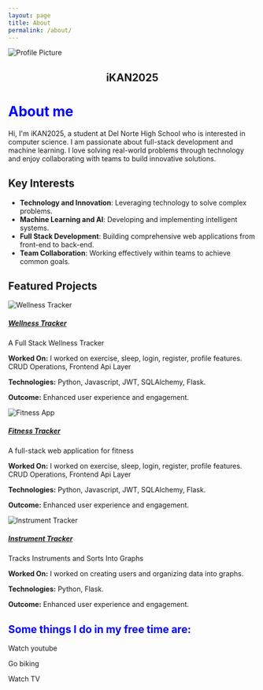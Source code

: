 ```yaml
---
layout: page
title: About
permalink: /about/
---
```



<img src="https://github.com/iKAN2025.png" class="profile-pic mt-4" alt="Profile Picture" style="display: block; margin: 0 auto;">

<div style="text-align: center;">
  <h2>iKAN2025</h2>
</div>

<h1 style="color:blue;">About me</h1>
Hi, I'm iKAN2025, a student at Del Norte High School who is interested in computer science. I am passionate about full-stack development and machine learning. I love solving real-world problems through technology and enjoy collaborating with teams to build innovative solutions. 



## Key Interests
- **Technology and Innovation**: Leveraging technology to solve complex problems.
- **Machine Learning and AI**: Developing and implementing intelligent systems.
- **Full Stack Development**: Building comprehensive web applications from front-end to back-end.
- **Team Collaboration**: Working effectively within teams to achieve common goals.

## Featured Projects
<div class="card-group">
    <div class="card">
        <img class="card-img-top" src="{{ site.baseurl }}/images/wellness.png" alt="Wellness Tracker">
        <div class="card-body">
            <h5 class="card-title"><a href="https://github.com/jplip/self-care-front">Wellness Tracker</a></h5>
            <p class="card-text">A Full Stack Wellness Tracker</p>
            <p><strong>Worked On:</strong> I worked on exercise, sleep, login, register, profile features. CRUD Operations, Frontend Api Layer</p>
            <p><strong>Technologies:</strong> Python, Javascript, JWT, SQLAlchemy, Flask.</p>
            <p><strong>Outcome:</strong> Enhanced user experience and engagement.</p>
        </div>
    </div>
    <div class="card">
        <img class="card-img-top" src="{{ site.baseurl }}/images/fitness.png" alt="Fitness App">
        <div class="card-body">
            <h5 class="card-title"><a href="https://github.com/jplip/frontTri2">Fitness Tracker</a></h5>
            <p class="card-text">A full-stack web application for fitness</p>
            <p><strong>Worked On:</strong> I worked on exercise, sleep, login, register, profile features. CRUD Operations, Frontend Api Layer</p>
            <p><strong>Technologies:</strong> Python, Javascript, JWT, SQLAlchemy, Flask.</p>
            <p><strong>Outcome:</strong> Enhanced user experience and engagement.</p>
        </div>
    </div>
    <div class="card">
        <img class="card-img-top" src="{{ site.baseurl }}/images/musical.png" alt="Instrument Tracker">
        <div class="card-body">
            <h5 class="card-title"><a href="https://github.com/iKAN2025/">Instrument Tracker</a></h5>
            <p class="card-text">Tracks Instruments and Sorts Into Graphs</p>
            <p><strong>Worked On:</strong> I worked on creating users and organizing data into graphs.</p>
            <p><strong>Technologies:</strong> Python, Flask.</p>
            <p><strong>Outcome:</strong> Enhanced user experience and engagement.</p>
        </div>
    </div>
</div>


<h2 style="color:blue;">Some things I do in my free time are:</h2>
<p>Watch youtube</p>
<p>Go biking</p>
<p>Watch TV</p>

